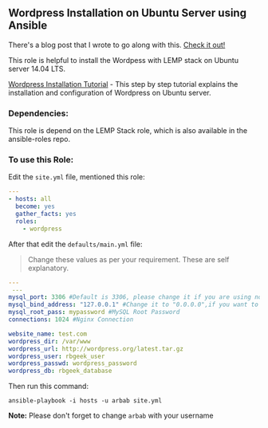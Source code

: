 Wordpress Installation on Ubuntu Server using Ansible
--------
There's a blog post that I wrote to go along with this. [Check it out!]

This role is helpful to install the Wordpess with LEMP stack on Ubuntu server 14.04 LTS.

[Wordpress Installation Tutorial] - This step by step tutorial explains the installation and configuration of Wordpress on Ubuntu server.

### Dependencies:

This role is depend on the LEMP Stack role, which is also available in the ansible-roles repo.

### To use this Role:

Edit the `site.yml` file, mentioned this role:

```yaml
---
- hosts: all
  become: yes
  gather_facts: yes
  roles:
    - wordpress
``` 

After that edit the `defaults/main.yml` file:

> Change these values as per your requirement. These are self explanatory.

```yaml
---
 ---
mysql_port: 3306 #Default is 3306, please change it if you are using non-standard
mysql_bind_address: "127.0.0.1" #Change it to "0.0.0.0",if you want to listen everywhere
mysql_root_pass: mypassword #MySQL Root Password
connections: 1024 #Nginx Connection

website_name: test.com
wordpress_dir: /var/www
wordpress_url: http://wordpress.org/latest.tar.gz
wordpress_user: rbgeek_user
wordpress_passwd: wordpress_password
wordpress_db: rbgeek_database
```

Then run this command:

```
ansible-playbook -i hosts -u arbab site.yml
```
**Note:** Please don't forget to change `arbab` with your username

[Wordpress Installation Tutorial]:https://rbgeek.wordpress.com/2014/06/26/how-to-install-wordpress-with-nginx-in-ubuntu-server-14-04-lts
[Check it out!]:https://rbgeek.wordpress.com/2015/02/25/installing-the-wordpress-on-ubuntu-using-ansible/
